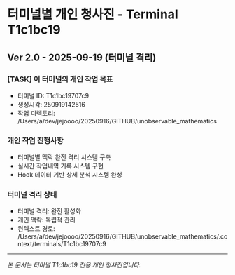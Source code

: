 # 터미널별 개인 청사진 - Terminal T1c1bc19

## Ver 2.0 - 2025-09-19 (터미널 격리)

### [TASK] 이 터미널의 개인 작업 목표
- 터미널 ID: T1c1bc19707c9
- 생성시각: 250919142516
- 작업 디렉토리: /Users/a/dev/jejoooo/20250916/GITHUB/unobservable_mathematics

### 개인 작업 진행사항
- 터미널별 맥락 완전 격리 시스템 구축
- 실시간 작업내역 기록 시스템 구현
- Hook 데이터 기반 상세 분석 시스템 완성

### 터미널 격리 상태
- 터미널 격리: 완전 활성화
- 개인 맥락: 독립적 관리
- 컨텍스트 경로: /Users/a/dev/jejoooo/20250916/GITHUB/unobservable_mathematics/.context/terminals/T1c1bc19707c9

---
*본 문서는 터미널 T1c1bc19 전용 개인 청사진입니다.*
